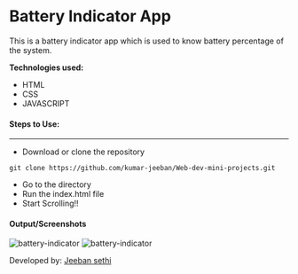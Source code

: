 # Battery Indicator App

This is a battery indicator app which is used to know battery percentage of the system.

**Technologies used:**

- HTML
- CSS
- JAVASCRIPT

#### Steps to Use:

---

- Download or clone the repository

```
git clone https://github.com/kumar-jeeban/Web-dev-mini-projects.git
```

- Go to the directory
- Run the index.html file
- Start Scrolling!!

#### Output/Screenshots

![battery-indicator](https://github.com/Jagannath8/Web-dev-mini-projects/blob/battery/Battery%20Indicator/light.jpg)
![battery-indicator](https://github.com/Jagannath8/Web-dev-mini-projects/blob/battery/Battery%20Indicator/dark.jpg)

Developed by: <a href="https://github.com/Jagannath8">Jeeban sethi</a>
